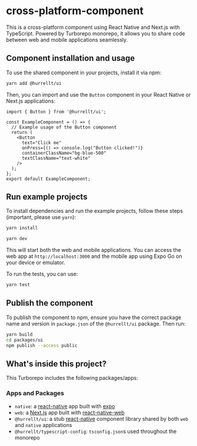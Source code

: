 # cross-platform-component

This is a cross-platform component using React Native and Next.js with TypeScript. Powered by Turborepo monorepo, it allows you to share code between web and mobile applications seamlessly.

## Component installation and usage
To use the shared component in your projects, install it via npm:
```sh
yarn add @hurrellt/ui
```
Then, you can import and use the `Button` component in your React Native or Next.js applications:

```tsx
import { Button } from '@hurrellt/ui';

const ExampleComponent = () => {
  // Example usage of the Button component
  return (
    <Button
      text="Click me"
      onPress={() => console.log("Button clicked!")}
      containerClassName="bg-blue-500"
      textClassName="text-white"
    />
  );
};
export default ExampleComponent;
```


## Run example projects

To install dependencies and run the example projects, follow these steps (important, please use `yarn`):
```sh
yarn install
```
```sh
yarn dev
```
This will start both the web and mobile applications. You can access the web app at `http://localhost:3000` and the mobile app using Expo Go on your device or emulator.

To run the tests, you can use:
```sh
yarn test
```

## Publish the component
To publish the component to npm, ensure you have the correct package name and version in `package.json` of the `@hurrellt/ui` package. Then run:
```sh
yarn build
cd packages/ui
npm publish --access public
```

## What's inside this project?

This Turborepo includes the following packages/apps:

### Apps and Packages

- `native`: a [react-native](https://reactnative.dev/) app built with [expo](https://docs.expo.dev/)
- `web`: a [Next.js](https://nextjs.org/) app built with [react-native-web](https://necolas.github.io/react-native-web/)
- `@hurrellt/ui`: a stub [react-native](https://reactnative.dev/) component library shared by both `web` and `native` applications
- `@hurrellt/typescript-config`: `tsconfig.json`s used throughout the monorepo